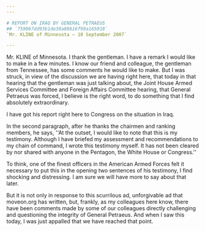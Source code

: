 ```yaml
---
---

# REPORT ON IRAQ BY GENERAL PETRAEUS
## `759067dd93b1de30a88616f99a165018`
`Mr. KLINE of Minnesota — 10 September 2007`

---
```



Mr. KLINE of Minnesota. I thank the gentleman. I have a remark I 
would like to make in a few minutes. I know our friend and colleague, 
the gentleman from Tennessee, has some comments he would like to make. 
But I was struck, in view of the discussion we are having right here, 
that today in that hearing that the gentleman was just talking about, 
the Joint House Armed Services Committee and Foreign Affairs Committee 
hearing, that General Petraeus was forced, I believe is the right word, 
to do something that I find absolutely extraordinary.



I have got his report right here to Congress on the situation in 
Iraq.

In the second paragraph, after he thanks the chairmen and ranking 
members, he says, ''At the outset, I would like to note that this is my 
testimony. Although I have briefed my assessment and recommendations to 
my chain of command, I wrote this testimony myself. It has not been 
cleared by nor shared with anyone in the Pentagon, the White House or 
Congress.''

To think, one of the finest officers in the American Armed Forces 
felt it necessary to put this in the opening two sentences of his 
testimony, I find shocking and distressing. I am sure we will have more 
to say about that later.

But it is not only in response to this scurrilous ad, unforgivable ad 
that moveon.org has written, but, frankly, as my colleagues here know, 
there have been comments made by some of our colleagues directly 
challenging and questioning the integrity of General Petraeus. And when 
I saw this today, I was just appalled that we have reached that point.